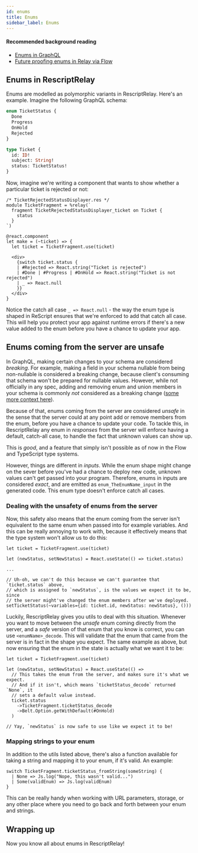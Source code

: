 ```yaml
---
id: enums
title: Enums
sidebar_label: Enums
---
```


#### Recommended background reading

- [Enums in GraphQL](https://graphql.org/learn/schema/#enumeration-types)
- [Future proofing enums in Relay via Flow](https://github.com/facebook/relay/issues/2351)

## Enums in RescriptRelay

Enums are modelled as polymorphic variants in RescriptRelay. Here's an example. Imagine the following GraphQL schema:

```graphql
enum TicketStatus {
  Done
  Progress
  OnHold
  Rejected
}

type Ticket {
  id: ID!
  subject: String!
  status: TicketStatus!
}
```

Now, imagine we're writing a component that wants to show whether a particular ticket is rejected or not:

```rescript
/* TicketRejectedStatusDisplayer.res */
module TicketFragment = %relay(`
  fragment TicketRejectedStatusDisplayer_ticket on Ticket {
    status
  }
`)

@react.component
let make = (~ticket) => {
  let ticket = TicketFragment.use(ticket)

  <div>
    {switch ticket.status {
    | #Rejected => React.string("Ticket is rejected")
    | #Done | #Progress | #OnHold => React.string("Ticket is not rejected")
    | _ => React.null
    }}
  </div>
}

```

Notice the catch all case `_ => React.null` - the way the enum type is shaped in ReScript ensures that we're enforced to add that catch all case. This will help you protect your app against runtime errors if there's a new value added to the enum before you have a chance to update your app.

## Enums coming from the server are unsafe

In GraphQL, making certain changes to your schema are considered _breaking_. For example, making a field in your schema nullable from being non-nullable is considered a breaking change, because client's consuming that schema won't be prepared for nullable values. However, while not officially in any spec, adding and removing enum and union members in your schema is commonly _not_ considered as a breaking change ([some more context here](https://github.com/facebook/relay/issues/2351)).

Because of that, enums coming from the server are considered _unsafe_ in the sense that the server could at any point add or remove members from the enum, before you have a chance to update your code. To tackle this, in RescriptRelay any enum in _responses_ from the server will enforce having a default, catch-all case, to handle the fact that unknown values can show up.

This is _good_, and a feature that simply isn't possible as of now in the Flow and TypeScript type systems.

However, things are different in _inputs_. While the enum shape might change on the sever before you've had a chance to deploy new code, unknown values can't get passed into your program. Therefore, enums in inputs are considered _exact_, and are emitted as `enum_TheEnumName_input` in the generated code. This enum type doesn't enforce catch all cases.

### Dealing with the unsafety of enums from the server

Now, this safety also means that the enum coming from the server isn't equivalent to the same enum when passed into for example variables. And this can be really annoying to work with, because it effectively means that the type system won't allow us to do this:

```rescript
let ticket = TicketFragment.use(ticket)

let (newStatus, setNewStatus) = React.useState(() => ticket.status)

...

// Uh-oh, we can't do this because we can't guarantee that `ticket.status` above,
// which is assigned to `newStatus`, is the values we expect it to be, since
// the server might've changed the enum members after we've deployed.
setTicketStatus(~variables={id: ticket.id, newStatus: newStatus}, ()))
```

Luckily, RescriptRelay gives you utils to deal with this situation. Whenever you want to move between the _unsafe_ enum coming directly from the server, and a _safe_ version of that enum that you know is correct, you can use `<enumName>_decode`. This will validate that the enum that came from the server is in fact in the shape you expect. The same example as above, but now ensuring that the enum in the state is actually what we want it to be:

```rescript
let ticket = TicketFragment.use(ticket)

let (newStatus, setNewStatus) = React.useState(() =>
  // This takes the enum from the server, and makes sure it's what we expect.
  // And if it isn't, which means `ticketStatus_decode` returned `None`, it
  // sets a default value instead.
  ticket.status
    ->TicketFragment.ticketStatus_decode
    ->Belt.Option.getWithDefault(#OnHold)
  )

// Yay, `newStatus` is now safe to use like we expect it to be!
```

### Mapping strings to your enum

In addition to the utils listed above, there's also a function available for taking a string and mapping it to your enum, if it's valid. An example:

```rescript
switch TicketFragment.ticketStatus_fromString(someString) {
  | None => Js.log("Nope, this wasn't valid...")
  | Some(validEnum) => Js.log(validEnum)
}
```

This can be really handy when working with URL parameters, storage, or any other place where you need to go back and forth between your enum and strings.

## Wrapping up

Now you know all about enums in RescriptRelay!
